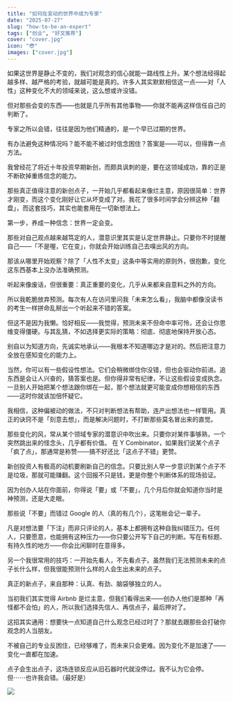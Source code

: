 ```yaml
---
title: "如何在变动的世界中成为专家"
date: "2025-07-27"
slug: "how-to-be-an-expert"
tags: ["创业", "好文推荐"]
cover: "cover.jpg"
icon: "😎"
images: ["cover.jpg"]
---
```

如果这世界是静止不变的，我们对观念的信心就能一路线性上升。某个想法经得起越多样、越严格的考验，就越可能是真的。许多人其实默默相信这一点——对「人性」这种变化不大的领域来说，这么想或许没错。



但对那些会变的东西——也就是几乎所有其他事物——你就不能再这样信任自己的判断了。



专家之所以会错，往往是因为他们精通的，是一个早已过期的世界。



有办法避免这种情况吗？能不能不被过时信念困住？答案是——可以，但得靠一点方法。



我曾经花了将近十年投资早期新创，而颇具讽刺的是，要在这领域成功，靠的正是不断砍掉重练信念的能力。



那些真正值得注意的新创点子，一开始几乎都看起来像烂主意，原因很简单：世界才刚变，而这个变化刚好让它从坏变成了对。我花了很多时间学会分辨这种「翻盘」，而这套技巧，其实也能套用在一切新想法上。



第一步，养成一种信念：世界一定会变。



那些对自己观点越来越笃定的人，潜意识里其实是认定世界静止。只要你不时提醒自己——「不是喔，它在变」，你就会开始训练自己去嗅出风的方向。



那该从哪里开始观察？除了「人性不太变」这条中等实用的原则外，很抱歉，变化这东西基本上没办法准确预测。



听起来像废话，但很重要：真正重要的变化，几乎从来都来自意料之外的方向。



所以我乾脆放弃预测。每次有人在访问里问我「未来怎么看」，我脑中都像没读书的考生一样拼命乱掰出一个听起来不错的答案。



但这不是因为我懒。恰好相反——我觉得，预测未来不但命中率可怜，还会让你思维变得僵硬。与其乱猜，不如选择更实际的策略：彻底、彻底地保持开放心态。



别自以为知道方向，先诚实地承认——我根本不知道哪边才是对的。然后把注意力全放在感知变化的能力上。



当然，你可以有一些假设性想法。它们会稍微绑住你没错，但也会驱动你前进。追东西是会让人兴奋的，猜答案也是。但你得非常有纪律，不让这些假设变成执念。
一旦别人开始把某个想法跟你绑在一起，那个想法就更可能变成你想相信的东西——这时你就该加倍怀疑它。



我相信，这种偏被动的做法，不只对判断想法有帮助，连产出想法也一样管用。真正的诀窍不是「刻意去想」，而是解决问题时，不打断那些莫名冒出来的直觉。



那些变化的风，常从某个领域专家的潜意识中吹出来。只要你对某件事够熟，一个突然跳出来的怪念头，几乎都有价值。
在 Y Combinator，如果我们说某个点子「疯了点」，那通常是称赞——搞不好还比「这点子不错」更赞。



新创投资人有极高的动机要刷新自己的信念。只要比别人早一步意识到某个点子不是垃圾，那就可能赚翻。这个回报不只是钱，更是你整个判断体系的现场验证。



因为创办人站在你面前，你得说「要」或「不要」，几个月后你就会知道你当时是神预测，还是大走眼。



那些说「不要」而错过 Google 的人（真的有几个），这笔帐会记一辈子。



凡是对想法要「下注」而非只评论的人，基本上都拥有这种自我纠错压力。任何人，只要愿意，也能拥有这种压力——你只要公开写下自己的判断。写在有标题、有持久性的地方——你会比闲聊时在意得多。



另一个我很常用的技巧：一开始先看人，不先看点子。虽然我们无法预测未来的点子长什么样，但我很能预测什么样的人会生出未来的点子。



真正的新点子，来自那种：认真、有劲、脑袋够独立的人。



当初我们其实觉得 Airbnb 是烂主意，但我们看得出来——创办人他们是那种「再怪都不会怕」的人，所以我们选择先信人、再信点子，最后押对了。



这招其实通用：想要快一点知道自己什么观念已经过时了？那就去跟那些会打破你观念的人当朋友。



不被自己的专业反困住，已经够难了，而未来只会更难。因为变化不是加速了——变化一直都在加速。



点子会生出点子，这场连锁反应从旧石器时代就没停过。我不认为它会停。
但⋯⋯也许我会错。（最好是）




![](https://prod-files-secure.s3.us-west-2.amazonaws.com/112d0858-5090-4d34-a606-b75eb8d65fd2/46476355-9cf3-4e99-9b7a-3531bc426380/1000202064.png?X-Amz-Algorithm=AWS4-HMAC-SHA256&X-Amz-Content-Sha256=UNSIGNED-PAYLOAD&X-Amz-Credential=ASIAZI2LB4665N3D75JU%2F20250910%2Fus-west-2%2Fs3%2Faws4_request&X-Amz-Date=20250910T021920Z&X-Amz-Expires=3600&X-Amz-Security-Token=IQoJb3JpZ2luX2VjEHoaCXVzLXdlc3QtMiJGMEQCIHwsy5mknwSqy4RpNXgOeLOE22fe%2Bnu%2B9FYNX0QSEOWTAiB%2FKVWQSiOM6Ux%2B%2FvL4XrrprA7gYCuWEPlkdCfhCiu1USqIBAjj%2F%2F%2F%2F%2F%2F%2F%2F%2F%2F8BEAAaDDYzNzQyMzE4MzgwNSIMRpNYqMc7H8UHe9CxKtwDPpQW%2FdtfyzQJDLA1KMbVcjZpNERVil80IT7vO9sSx43vtoUbKGLR4d%2BHqQ5rHJ%2FOaUUOzjP4QfSMNeiuV1CoGsQcWBqYmCjN%2FSGLduXu9q3jibMHjEev%2Bi%2Bmo2k%2FaxGQkmRRgiVzZIxYm7aPHxDmu7cDge%2FJ5yiE0fvKajIi4henkNVsy1yCq5RWuM0O%2BWVM9S3FSZxtaYBC8PzyDGUt9ihXz26XlRRYZXkCxB%2Fz3q5V7RcQIvME%2BWC795QdRoncbIisT%2Fslci4L%2FIswbbL9Y1Re69y8Q5QYJc33MYFppicgdmHEx%2FDMNCXah74qBjVkAM3jUZ4%2BV%2Bfp8hg7uA93DZyD27Dx3PZzHnU0A8pz%2BsP9VDQu6lYgAiogai2UVWb21W9BxHM%2Bl7jdbVZMqUXQtLEYUS3Drw1NZCLLxGSp4SihctoRRnUumLL7PK9RwpQD4%2Fz13kfA8WsYTmeMSXw2VOM0xGLswDS1ctMnPixciGzfS%2FIy6wISP2YyJ%2FP1J7lsRkFnY7HlDnIlGZM%2FvBu3xMs2y0N5a0vwyOD3ukwm6CWmnwZtKazjE08oFmuTNQiTPRfIDqQOryfxm6dmfyB1bGxJLIqf28q1fGjBvc5Mre%2BZc1QJqDTc6lybtjswsbWDxgY6pgEpRzGp5HMUzcl7AtNi6BSz%2BfbKz%2F76AhBq4bZYxXQwWQ6d86JuAKmgXIiWMk3n3sUNP1MbSsMVvq8i0j9uVMdqTn5TPuq4ENXBSh4nkf8MLgRpf3FOfiIpYdlk4IBTXTWfOi4VmcXhnCY8I4XkLa9jirj2zyu3Uzkms8unXuMcgaXXQCbBdUFxbRzVp%2FCNlon5ZGX01B0jE6bx9EhbPEjUd8R5hRTy&X-Amz-Signature=7245f1303885881ed03fe76b18c2ea8090d6a7c85740efb80959928f11358cf8&X-Amz-SignedHeaders=host&x-amz-checksum-mode=ENABLED&x-id=GetObject)

